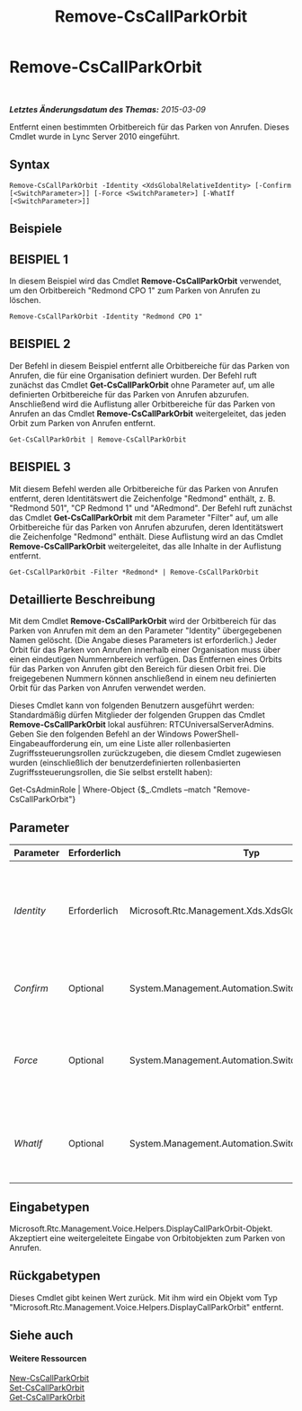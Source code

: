 ﻿---
title: Remove-CsCallParkOrbit
TOCTitle: Remove-CsCallParkOrbit
ms:assetid: b8e7c236-f8de-45bd-966b-60c815b37aed
ms:mtpsurl: https://technet.microsoft.com/de-de/library/Gg412901(v=OCS.15)
ms:contentKeyID: 49295205
ms.date: 05/19/2016
mtps_version: v=OCS.15
ms.translationtype: HT
---

# Remove-CsCallParkOrbit

 

_**Letztes Änderungsdatum des Themas:** 2015-03-09_

Entfernt einen bestimmten Orbitbereich für das Parken von Anrufen. Dieses Cmdlet wurde in Lync Server 2010 eingeführt.

## Syntax

    Remove-CsCallParkOrbit -Identity <XdsGlobalRelativeIdentity> [-Confirm [<SwitchParameter>]] [-Force <SwitchParameter>] [-WhatIf [<SwitchParameter>]]

## Beispiele

## BEISPIEL 1

In diesem Beispiel wird das Cmdlet **Remove-CsCallParkOrbit** verwendet, um den Orbitbereich "Redmond CPO 1" zum Parken von Anrufen zu löschen.

    Remove-CsCallParkOrbit -Identity "Redmond CPO 1"

## BEISPIEL 2

Der Befehl in diesem Beispiel entfernt alle Orbitbereiche für das Parken von Anrufen, die für eine Organisation definiert wurden. Der Befehl ruft zunächst das Cmdlet **Get-CsCallParkOrbit** ohne Parameter auf, um alle definierten Orbitbereiche für das Parken von Anrufen abzurufen. Anschließend wird die Auflistung aller Orbitbereiche für das Parken von Anrufen an das Cmdlet **Remove-CsCallParkOrbit** weitergeleitet, das jeden Orbit zum Parken von Anrufen entfernt.

    Get-CsCallParkOrbit | Remove-CsCallParkOrbit

## BEISPIEL 3

Mit diesem Befehl werden alle Orbitbereiche für das Parken von Anrufen entfernt, deren Identitätswert die Zeichenfolge "Redmond" enthält, z. B. "Redmond 501", "CP Redmond 1" und "ARedmond". Der Befehl ruft zunächst das Cmdlet **Get-CsCallParkOrbit** mit dem Parameter "Filter" auf, um alle Orbitbereiche für das Parken von Anrufen abzurufen, deren Identitätswert die Zeichenfolge "Redmond" enthält. Diese Auflistung wird an das Cmdlet **Remove-CsCallParkOrbit** weitergeleitet, das alle Inhalte in der Auflistung entfernt.

    Get-CsCallParkOrbit -Filter *Redmond* | Remove-CsCallParkOrbit

## Detaillierte Beschreibung

Mit dem Cmdlet **Remove-CsCallParkOrbit** wird der Orbitbereich für das Parken von Anrufen mit dem an den Parameter "Identity" übergegebenen Namen gelöscht. (Die Angabe dieses Parameters ist erforderlich.) Jeder Orbit für das Parken von Anrufen innerhalb einer Organisation muss über einen eindeutigen Nummernbereich verfügen. Das Entfernen eines Orbits für das Parken von Anrufen gibt den Bereich für diesen Orbit frei. Die freigegebenen Nummern können anschließend in einem neu definierten Orbit für das Parken von Anrufen verwendet werden.

Dieses Cmdlet kann von folgenden Benutzern ausgeführt werden: Standardmäßig dürfen Mitglieder der folgenden Gruppen das Cmdlet **Remove-CsCallParkOrbit** lokal ausführen: RTCUniversalServerAdmins. Geben Sie den folgenden Befehl an der Windows PowerShell-Eingabeaufforderung ein, um eine Liste aller rollenbasierten Zugriffssteuerungsrollen zurückzugeben, die diesem Cmdlet zugewiesen wurden (einschließlich der benutzerdefinierten rollenbasierten Zugriffssteuerungsrollen, die Sie selbst erstellt haben):

Get-CsAdminRole | Where-Object {$\_.Cmdlets –match "Remove-CsCallParkOrbit"}

## Parameter


<table>
<colgroup>
<col style="width: 25%" />
<col style="width: 25%" />
<col style="width: 25%" />
<col style="width: 25%" />
</colgroup>
<thead>
<tr class="header">
<th>Parameter</th>
<th>Erforderlich</th>
<th>Typ</th>
<th>Beschreibung</th>
</tr>
</thead>
<tbody>
<tr class="odd">
<td><p><em>Identity</em></p></td>
<td><p>Erforderlich</p></td>
<td><p>Microsoft.Rtc.Management.Xds.XdsGlobalRelativeIdentity</p></td>
<td><p>Der Name des Orbitbereichs zum Parken von Anrufen. Dieser Name wurde vom Administrator beim Definieren des Orbitbereichs für das Parken von Anrufen zugewiesen.</p></td>
</tr>
<tr class="even">
<td><p><em>Confirm</em></p></td>
<td><p>Optional</p></td>
<td><p>System.Management.Automation.SwitchParameter</p></td>
<td><p>Fordert Sie vor der Ausführung des Befehls zum Bestätigen auf.</p></td>
</tr>
<tr class="odd">
<td><p><em>Force</em></p></td>
<td><p>Optional</p></td>
<td><p>System.Management.Automation.SwitchParameter</p></td>
<td><p>Unterdrückt alle Bestätigungsaufforderungen, die andernfalls vor der Durchführung von Änderungen angezeigt würden.</p></td>
</tr>
<tr class="even">
<td><p><em>WhatIf</em></p></td>
<td><p>Optional</p></td>
<td><p>System.Management.Automation.SwitchParameter</p></td>
<td><p>Beschreibt die Auswirkungen einer Ausführung des Befehls, ohne den Befehl tatsächlich auszuführen.</p></td>
</tr>
</tbody>
</table>


## Eingabetypen

Microsoft.Rtc.Management.Voice.Helpers.DisplayCallParkOrbit-Objekt. Akzeptiert eine weitergeleitete Eingabe von Orbitobjekten zum Parken von Anrufen.

## Rückgabetypen

Dieses Cmdlet gibt keinen Wert zurück. Mit ihm wird ein Objekt vom Typ "Microsoft.Rtc.Management.Voice.Helpers.DisplayCallParkOrbit" entfernt.

## Siehe auch

#### Weitere Ressourcen

[New-CsCallParkOrbit](new-cscallparkorbit.md)  
[Set-CsCallParkOrbit](set-cscallparkorbit.md)  
[Get-CsCallParkOrbit](get-cscallparkorbit.md)

